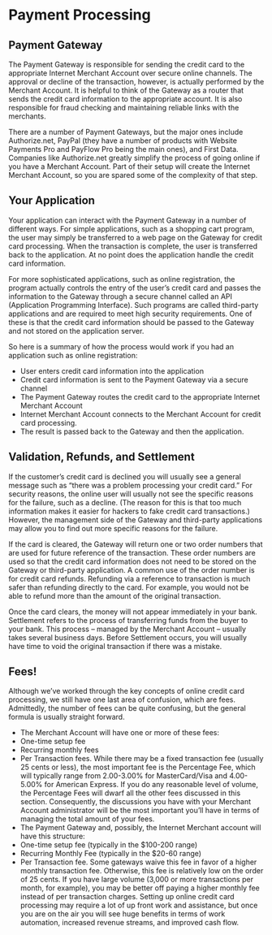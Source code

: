 # Payment Processing

## Payment Gateway
The Payment Gateway is responsible for sending the credit card to the appropriate Internet Merchant Account over secure online channels.  The approval or decline of the transaction, however, is actually performed by the Merchant Account.  It is helpful to think of the Gateway as a router that sends the credit card information to the appropriate account.  It is also responsible for fraud checking and maintaining reliable links with the merchants.

There are a number of Payment Gateways, but the major ones include Authorize.net, PayPal (they have a number of products with Website Payments Pro and PayFlow Pro being the main ones), and First Data.  Companies like Authorize.net greatly simplify the process of going online if you have a Merchant Account.  Part of their setup will create the Internet Merchant Account, so you are spared some of the complexity of that step.

## Your Application
Your application can interact with the Payment Gateway in a number of different ways.  For simple applications, such as a shopping cart program, the user may simply be transferred to a web page on the Gateway for credit card processing.  When the transaction is complete, the user is transferred back to the application.  At no point does the application handle the credit card information.

For more sophisticated applications, such as online registration, the program actually controls the entry of the user’s credit card and passes the information to the Gateway through a secure channel called an API (Application Programming Interface). Such programs are called third-party applications and are required to meet high security requirements.  One of these is that the credit card information should be passed to the Gateway and not stored on the application server.

So here is a summary of how the process would work if you had an application such as online registration:

- User enters credit card information into the application
- Credit card information is sent to the Payment Gateway via a secure channel
- The Payment Gateway routes the credit card to the appropriate Internet Merchant Account
- Internet Merchant Account connects to the Merchant Account for credit card processing.
- The result is passed back to the Gateway and then the application.

## Validation, Refunds, and Settlement
If the customer’s credit card is declined you will usually see a general message such as “there was a problem processing your credit card.”  For security reasons, the online user will usually not see the specific reasons for the failure, such as a decline. (The reason for this is that too much information makes it easier for hackers to fake credit card transactions.) However, the management side of the Gateway and third-party applications may allow you to find out more specific reasons for the failure.

If the card is cleared, the Gateway will return one or two order numbers that are used for future reference of the transaction.  These order numbers are used so that the credit card information does not need to be stored on the Gateway or third-party application.  A common use of the order number is for credit card refunds.  Refunding via a reference to transaction is much safer than refunding directly to the card. For example, you would not be able to refund more than the amount of the original transaction.

Once the card clears, the money will not appear immediately in your bank.  Settlement refers to the process of transferring funds from the buyer to your bank.  This process – managed by the Merchant Account – usually takes several business days.  Before Settlement occurs, you will usually have time to void the original transaction if there was a mistake.

## Fees!
Although we’ve worked through the key concepts of online credit card processing, we still have one last area of confusion, which are fees.  Admittedly, the number of fees can be quite confusing, but the general formula is usually straight forward.

- The Merchant Account will have one or more of these fees:
- One-time setup fee
- Recurring monthly fees
- Per Transaction fees.  While there may be a fixed transaction fee (usually 25 cents or less), the most important fee is the Percentage Fee, which will typically range from 2.00-3.00% for MasterCard/Visa and 4.00-5.00% for American Express.  If you do any reasonable level of volume, the Percentage Fees will dwarf all the other fees discussed in this section.  Consequently, the discussions you have with your Merchant Account administrator will be the most important you’ll have in terms of managing the total amount of your fees.
- The Payment Gateway and, possibly, the Internet Merchant account will have this structure:
- One-time setup fee (typically in the $100-200 range)
- Recurring Monthly Fee (typically in the $20-60 range)
- Per Transaction fee.  Some gateways waive this fee in favor of a higher monthly transaction fee.  Otherwise, this fee is relatively low on the order of 25 cents.  If you have large volume (3,000 or more transactions per month, for example), you may be better off paying a higher monthly fee instead of per transaction charges.
Setting up online credit card processing may require a lot of up front work and assistance, but once you are on the air you will see huge benefits in terms of work automation, increased revenue streams, and improved cash flow.
